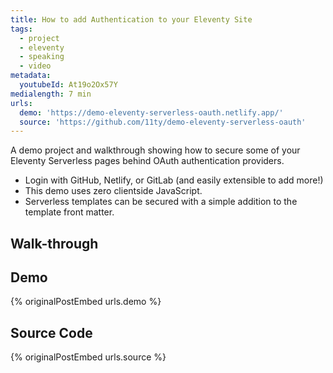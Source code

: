 ```yaml
---
title: How to add Authentication to your Eleventy Site
tags:
  - project
  - eleventy
  - speaking
  - video
metadata:
  youtubeId: At19o2Ox57Y
medialength: 7 min
urls:
  demo: 'https://demo-eleventy-serverless-oauth.netlify.app/'
  source: 'https://github.com/11ty/demo-eleventy-serverless-oauth'
---
```

A demo project and walkthrough showing how to secure some of your Eleventy Serverless pages behind OAuth authentication providers.

* Login with GitHub, Netlify, or GitLab (and easily extensible to add more!)
* This demo uses zero clientside JavaScript.
* Serverless templates can be secured with a simple addition to the template front matter.

## Walk-through

<div><youtube-lite-player @slug="At19o2Ox57Y" @label="{{ title }}"></youtube-lite-player></div>

## Demo
{% originalPostEmbed urls.demo %}

## Source Code
{% originalPostEmbed urls.source %}
